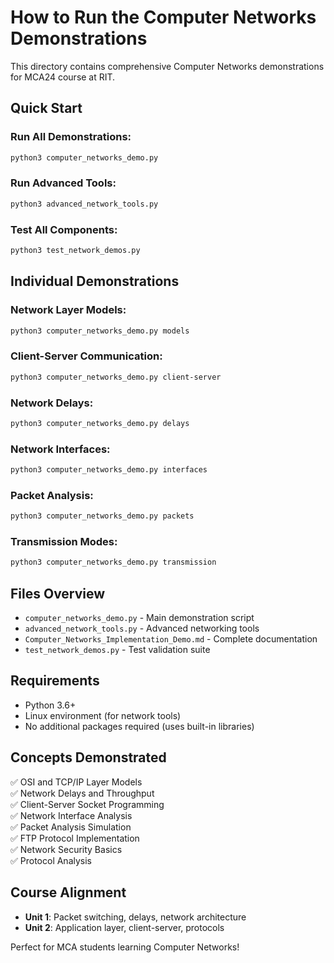 # How to Run the Computer Networks Demonstrations

This directory contains comprehensive Computer Networks demonstrations for MCA24 course at RIT.

## Quick Start

### Run All Demonstrations:
```bash
python3 computer_networks_demo.py
```

### Run Advanced Tools:
```bash
python3 advanced_network_tools.py
```

### Test All Components:
```bash
python3 test_network_demos.py
```

## Individual Demonstrations

### Network Layer Models:
```bash
python3 computer_networks_demo.py models
```

### Client-Server Communication:
```bash
python3 computer_networks_demo.py client-server
```

### Network Delays:
```bash
python3 computer_networks_demo.py delays
```

### Network Interfaces:
```bash
python3 computer_networks_demo.py interfaces
```

### Packet Analysis:
```bash
python3 computer_networks_demo.py packets
```

### Transmission Modes:
```bash
python3 computer_networks_demo.py transmission
```

## Files Overview

- `computer_networks_demo.py` - Main demonstration script
- `advanced_network_tools.py` - Advanced networking tools
- `Computer_Networks_Implementation_Demo.md` - Complete documentation
- `test_network_demos.py` - Test validation suite

## Requirements

- Python 3.6+
- Linux environment (for network tools)
- No additional packages required (uses built-in libraries)

## Concepts Demonstrated

✅ OSI and TCP/IP Layer Models  
✅ Network Delays and Throughput  
✅ Client-Server Socket Programming  
✅ Network Interface Analysis  
✅ Packet Analysis Simulation  
✅ FTP Protocol Implementation  
✅ Network Security Basics  
✅ Protocol Analysis  

## Course Alignment

- **Unit 1**: Packet switching, delays, network architecture
- **Unit 2**: Application layer, client-server, protocols

Perfect for MCA students learning Computer Networks!